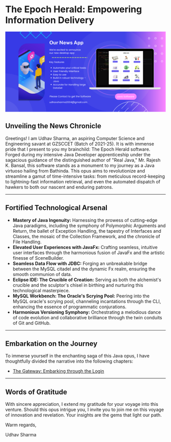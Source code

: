 # The Epoch Herald: Empowering Information Delivery

![Empower Knowledge](./assets/Our%20News%20App.png)

## Unveiling the News Chronicle

Greetings! I am Udhav Sharma, an aspiring Computer Science and Engineering savant at GZSCCET (Batch of 2021-25). It is with immense pride that I present to you my brainchild: The Epoch Herald software. Forged during my intensive Java Developer apprenticeship under the sagacious guidance of the distinguished author of "Real Java," Mr. Rajesh K. Bansal, this software stands as a monument to my journey as a Java virtuoso hailing from Bathinda. This opus aims to revolutionize and streamline a gamut of time-intensive tasks: from meticulous record-keeping to lightning-fast information retrieval, and even the automated dispatch of hawkers to both our nascent and enduring patrons.

---

## Fortified Technological Arsenal

* **Mastery of Java Ingenuity:** Harnessing the prowess of cutting-edge Java paradigms, including the symphony of Polymorphic Arguments and Return, the ballet of Exception Handling, the tapestry of Interfaces and Classes, the mosaic of the Collection Framework, and the chronicle of File Handling.
* **Elevated User Experiences with JavaFx:** Crafting seamless, intuitive user interfaces through the harmonious fusion of JavaFx and the artistic finesse of SceneBuilder.
* **Seamless Data Flow with JDBC:** Forging an unbreakable bridge between the MySQL citadel and the dynamic Fx realm, ensuring the smooth communion of data.
* **Eclipse IDE: The Crucible of Creation:** Serving as both the alchemist's crucible and the sculptor's chisel in birthing and nurturing this technological masterpiece.
* **MySQL Workbench: The Oracle's Scrying Pool:** Peering into the MySQL oracle's scrying pool, channeling incantations through the CLI, enhancing the essence of programmatic conjurations.
* **Harmonious Versioning Symphony:** Orchestrating a melodious dance of code evolution and collaborative brilliance through the twin conduits of Git and GitHub.

---

## Embarkation on the Journey

To immerse yourself in the enchanting saga of this Java opus, I have thoughtfully divided the narrative into the following chapters:

* [The Gateway: Embarking through the Login](./Page1.md)

---

## Words of Gratitude

With sincere appreciation, I extend my gratitude for your voyage into this venture. Should this opus intrigue you, I invite you to join me on this voyage of innovation and revelation. Your insights are the gems that light our path.

Warm regards,

Udhav Sharma
